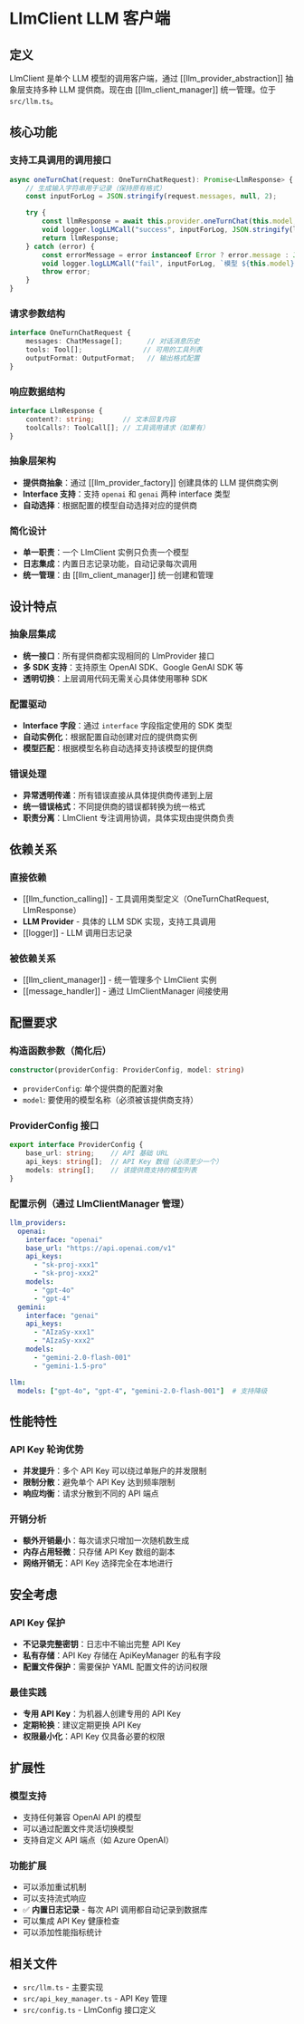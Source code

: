 # LlmClient LLM 客户端

## 定义

LlmClient 是单个 LLM 模型的调用客户端，通过 [[llm_provider_abstraction]] 抽象层支持多种 LLM 提供商。现在由 [[llm_client_manager]] 统一管理。位于 `src/llm.ts`。

## 核心功能

### 支持工具调用的调用接口
```typescript
async oneTurnChat(request: OneTurnChatRequest): Promise<LlmResponse> {
    // 生成输入字符串用于记录（保持原有格式）
    const inputForLog = JSON.stringify(request.messages, null, 2);

    try {
        const llmResponse = await this.provider.oneTurnChat(this.model, request);
        void logger.logLLMCall("success", inputForLog, JSON.stringify(llmResponse));
        return llmResponse;
    } catch (error) {
        const errorMessage = error instanceof Error ? error.message : JSON.stringify(error, null, 2);
        void logger.logLLMCall("fail", inputForLog, `模型 ${this.model} 调用失败: ${errorMessage}`);
        throw error;
    }
}
```

### 请求参数结构
```typescript
interface OneTurnChatRequest {
    messages: ChatMessage[];      // 对话消息历史
    tools: Tool[];               // 可用的工具列表
    outputFormat: OutputFormat;   // 输出格式配置
}
```

### 响应数据结构
```typescript
interface LlmResponse {
    content?: string;       // 文本回复内容
    toolCalls?: ToolCall[]; // 工具调用请求（如果有）
}
```

### 抽象层架构
- **提供商抽象**：通过 [[llm_provider_factory]] 创建具体的 LLM 提供商实例
- **Interface 支持**：支持 `openai` 和 `genai` 两种 interface 类型
- **自动选择**：根据配置的模型自动选择对应的提供商

### 简化设计
- **单一职责**：一个 LlmClient 实例只负责一个模型
- **日志集成**：内置日志记录功能，自动记录每次调用
- **统一管理**：由 [[llm_client_manager]] 统一创建和管理

## 设计特点

### 抽象层集成
- **统一接口**：所有提供商都实现相同的 LlmProvider 接口
- **多 SDK 支持**：支持原生 OpenAI SDK、Google GenAI SDK 等
- **透明切换**：上层调用代码无需关心具体使用哪种 SDK

### 配置驱动
- **Interface 字段**：通过 `interface` 字段指定使用的 SDK 类型
- **自动实例化**：根据配置自动创建对应的提供商实例
- **模型匹配**：根据模型名称自动选择支持该模型的提供商

### 错误处理
- **异常透明传递**：所有错误直接从具体提供商传递到上层
- **统一错误格式**：不同提供商的错误都转换为统一格式
- **职责分离**：LlmClient 专注调用协调，具体实现由提供商负责

## 依赖关系

### 直接依赖
- [[llm_function_calling]] - 工具调用类型定义（OneTurnChatRequest, LlmResponse）
- **LLM Provider** - 具体的 LLM SDK 实现，支持工具调用
- [[logger]] - LLM 调用日志记录

### 被依赖关系
- [[llm_client_manager]] - 统一管理多个 LlmClient 实例
- [[message_handler]] - 通过 LlmClientManager 间接使用

## 配置要求

### 构造函数参数（简化后）
```typescript
constructor(providerConfig: ProviderConfig, model: string)
```

- `providerConfig`: 单个提供商的配置对象
- `model`: 要使用的模型名称（必须被该提供商支持）

### ProviderConfig 接口
```typescript
export interface ProviderConfig {
    base_url: string;    // API 基础 URL
    api_keys: string[];  // API Key 数组（必须至少一个）
    models: string[];    // 该提供商支持的模型列表
}
```

### 配置示例（通过 LlmClientManager 管理）
```yaml
llm_providers:
  openai:
    interface: "openai"
    base_url: "https://api.openai.com/v1"
    api_keys:
      - "sk-proj-xxx1"
      - "sk-proj-xxx2"
    models:
      - "gpt-4o"
      - "gpt-4"
  gemini:
    interface: "genai"
    api_keys:
      - "AIzaSy-xxx1"
      - "AIzaSy-xxx2"
    models:
      - "gemini-2.0-flash-001"
      - "gemini-1.5-pro"

llm:
  models: ["gpt-4o", "gpt-4", "gemini-2.0-flash-001"]  # 支持降级
```

## 性能特性

### API Key 轮询优势
- **并发提升**：多个 API Key 可以绕过单账户的并发限制
- **限制分散**：避免单个 API Key 达到频率限制
- **响应均衡**：请求分散到不同的 API 端点

### 开销分析
- **额外开销最小**：每次请求只增加一次随机数生成
- **内存占用轻微**：只存储 API Key 数组的副本
- **网络开销无**：API Key 选择完全在本地进行

## 安全考虑

### API Key 保护
- **不记录完整密钥**：日志中不输出完整 API Key
- **私有存储**：API Key 存储在 ApiKeyManager 的私有字段
- **配置文件保护**：需要保护 YAML 配置文件的访问权限

### 最佳实践
- **专用 API Key**：为机器人创建专用的 API Key
- **定期轮换**：建议定期更换 API Key
- **权限最小化**：API Key 仅具备必要的权限

## 扩展性

### 模型支持
- 支持任何兼容 OpenAI API 的模型
- 可以通过配置文件灵活切换模型
- 支持自定义 API 端点（如 Azure OpenAI）

### 功能扩展
- 可以添加重试机制
- 可以支持流式响应
- ✅ **内置日志记录** - 每次 API 调用都自动记录到数据库
- 可以集成 API Key 健康检查
- 可以添加性能指标统计

## 相关文件
- `src/llm.ts` - 主要实现
- `src/api_key_manager.ts` - API Key 管理
- `src/config.ts` - LlmConfig 接口定义